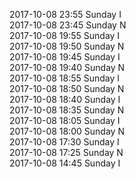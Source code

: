 2017-10-08 23:55 Sunday  I  
2017-10-08 23:45 Sunday  N  
2017-10-08 19:55 Sunday  I  
2017-10-08 19:50 Sunday  N  
2017-10-08 19:45 Sunday  I  
2017-10-08 19:40 Sunday  N  
2017-10-08 18:55 Sunday  I  
2017-10-08 18:50 Sunday  N  
2017-10-08 18:40 Sunday  I  
2017-10-08 18:35 Sunday  N  
2017-10-08 18:05 Sunday  I  
2017-10-08 18:00 Sunday  N  
2017-10-08 17:30 Sunday  I  
2017-10-08 17:25 Sunday  N  
2017-10-08 14:45 Sunday  I  
